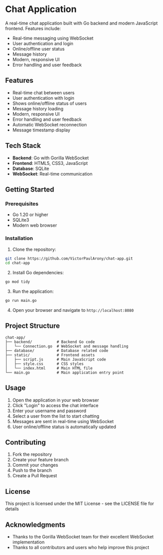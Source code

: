 # Chat Application

A real-time chat application built with Go backend and modern JavaScript frontend. Features include:

- Real-time messaging using WebSocket
- User authentication and login
- Online/offline user status
- Message history
- Modern, responsive UI
- Error handling and user feedback

## Features

- Real-time chat between users
- User authentication with login
- Shows online/offline status of users
- Message history loading
- Modern, responsive UI
- Error handling and user feedback
- Automatic WebSocket reconnection
- Message timestamp display

## Tech Stack

- **Backend**: Go with Gorilla WebSocket
- **Frontend**: HTML5, CSS3, JavaScript
- **Database**: SQLite
- **WebSocket**: Real-time communication

## Getting Started

### Prerequisites

- Go 1.20 or higher
- SQLite3
- Modern web browser

### Installation

1. Clone the repository:
```bash
git clone https://github.com/VictorPaulArony/chat-app.git
cd chat-app
```

2. Install Go dependencies:
```bash
go mod tidy
```

3. Run the application:
```bash
go run main.go
```

4. Open your browser and navigate to `http://localhost:8080`

## Project Structure

```
chat-app/
├── backend/           # Backend Go code
│   └── Connection.go  # WebSocket and message handling
├── database/          # Database related code
├── static/            # Frontend assets
│   ├── script.js      # Main JavaScript code
│   ├── style.css      # CSS styles
│   └── index.html     # Main HTML file
└── main.go            # Main application entry point
```

## Usage

1. Open the application in your web browser
2. Click "Login" to access the chat interface
3. Enter your username and password
4. Select a user from the list to start chatting
5. Messages are sent in real-time using WebSocket
6. User online/offline status is automatically updated

## Contributing

1. Fork the repository
2. Create your feature branch
3. Commit your changes
4. Push to the branch
5. Create a Pull Request

## License

This project is licensed under the MIT License - see the LICENSE file for details

## Acknowledgments

- Thanks to the Gorilla WebSocket team for their excellent WebSocket implementation
- Thanks to all contributors and users who help improve this project